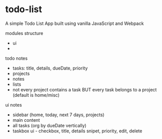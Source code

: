 # todo-list
A simple Todo List App built using vanilla JavaScript and Webpack


modules structure
- ui
- 



todo notes
- tasks:
title, details, dueDate, priority
- projects
- notes
- lists
- not every project contains a task BUT every task belongs to a project (default is home/misc)

ui notes
- sidebar (home, today, next 7 days, projects)
- main content
- all tasks (org by dueDate vertically)
- taskbox ui - checkbox, title, details snipet, priority, edit, delete



